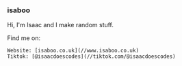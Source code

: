 ### isaboo

Hi,
I'm Isaac and I make random stuff.

Find me on:

    Website: [isaboo.co.uk](//www.isaboo.co.uk)  
    Tiktok: [@isaacdoescodes](//tiktok.com/@isaacdoescodes)
